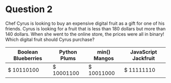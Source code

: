 # Question 2

Chef Cyrus is looking to buy an expensive digital fruit as a gift for one of his friends. Cyrus is looking for a fruit that is less than 180 dollars but more than 140 dollars. When she went to the online
store, the prices were all in binary! Which digital fruit should Cyrus purchase?


| Boolean Blueberries | Python Plums |   min() Mangos  |  JavaScript Jackfruit  |
| ----------------- | ---------------- | ----------------- | ------------------ |
| $ 10110100        | $ 10001100       |  $ 10011000       |  $ 11111110        |
